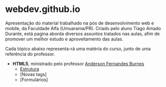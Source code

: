 # webdev.github.io
Apresentação do material trabalhado na pós de desenvolvimento web e mobile, da Faculdade Alfa (Umuarama/PR). Criado pelo aluno Tiago Amado Durante, está pagina aborda diversos assuntos tratados nas aulas, afim de promover um melhor estudo e aproveitamento das aulas.

Cada tópico abaixo representa-rá uma matéria do curso, junto de uma referência do professor.

- **HTML5**, ministrado pelo professor [Anderson Fernandes Burnes](http://professorburnes.com.br/index)
  - [Estrutura](./html5/estrutura.md)
  - [Novas tags]
  - [Formulários]
